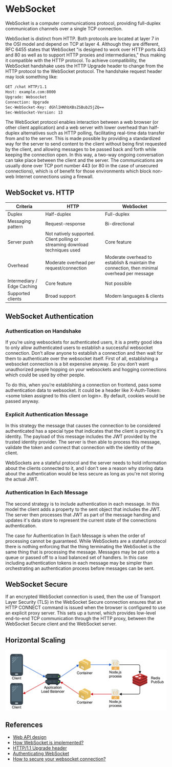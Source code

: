 # WebSocket

WebSocket is a computer communications protocol, providing full-duplex communication channels over a single TCP connection.

WebSocket is distinct from HTTP. Both protocols are located at layer 7 in the OSI model and depend on TCP at layer 4. Although they are different, RFC 6455 states that WebSocket "is designed to work over HTTP ports 443 and 80 as well as to support HTTP proxies and intermediaries," thus making it compatible with the HTTP protocol. To achieve compatibility, the WebSocket handshake uses the HTTP Upgrade header to change from the HTTP protocol to the WebSocket protocol. The handshake request header may look something like:

```http
GET /chat HTTP/1.1
Host: example.com:8000
Upgrade: Websocket
Connection: Upgrade
Sec-WebSocket-Key: dGhlIHNhbXBsZSBub25jZQ==
Sec-WebSocket-Version: 13
```

The WebSocket protocol enables interaction between a web browser (or other client application) and a web server with lower overhead than half-duplex alternatives such as HTTP polling, facilitating real-time data transfer from and to the server. This is made possible by providing a standardized way for the server to send content to the client without being first requested by the client, and allowing messages to be passed back and forth while keeping the connection open. In this way, a two-way ongoing conversation can take place between the client and the server. The communications are usually done over TCP port number 443 (or 80 in the case of unsecured connections), which is of benefit for those environments which block non-web Internet connections using a firewall.

## WebSocket vs. HTTP

| Criteria | HTTP | WebSocket |
|----------|------|-----------|
| Duplex | Half-duplex | Full-duplex |
| Messaging pattern | Request-response | Bi-directional |
| Server push | Not natively supported. <br/> Client polling or streaming download techniques used | Core feature |
| Overhead | Moderate overhead per request/connection | Moderate overhead to establish & maintain the connection, then minimal overhead per message |
| Intermediary / Edge Caching | Core feature | Not possible |
| Supported clients | Broad support | Modern languages & clients |

## WebSocket Authentication

### Authentication on Handshake

If you’re using websockets for authenticated users, it is a pretty good idea to only allow authenticated users to establish a successful websocket connection. Don’t allow anyone to establish a connection and then wait for them to authenticate over the websocket itself. First of all, establishing a websocket connection is a bit expensive anyway. So you don’t want unauthorized people hopping on your websockets and hogging connections which could be used by other people.

To do this, when you’re establishing a connection on frontend, pass some authentication data to websocket. It could be a header like X-Auth-Token: \<some token assigned to this client on login\>. By default, cookies would be passed anyway.

### Explicit Authentication Message

In this strategy the message that causes the connection to be considered authenticated has a special type that indicates that the client is proving it's identity. The payload of this message includes the JWT provided by the trusted identity provider. The server is then able to process this message, validate the token and connect that connection with the identity of the client.

WebSockets are a stateful protocol and the server needs to hold information about the clients connected to it, and I don't see a reason why storing data about the authentication would be less secure as long as you're not storing the actual JWT.

### Authentication In Each Message

The second strategy is to include authentication in each message. In this model the client adds a property to the sent object that includes the JWT. The server then processes that JWT as part of the message handing and updates it's data store to represent the current state of the connections authentication.

The case for Authentication In Each Message is when the order of processing cannot be guaranteed. While WebSockets are a stateful protocol there is nothing enforcing that the thing terminating the WebSocket is the same thing that is processing the message. Messages may be put onto a queue or passed off to a load balanced set of handlers. In this case including authentication tokens in each message may be simpler than orchestrating an authentication process before messages can be sent.

## WebSocket Secure

If an encrypted WebSocket connection is used, then the use of Transport Layer Security (TLS) in the WebSocket Secure connection ensures that an HTTP CONNECT command is issued when the browser is configured to use an explicit proxy server. This sets up a tunnel, which provides low-level end-to-end TCP communication through the HTTP proxy, between the WebSocket Secure client and the WebSocket server.

## Horizontal Scaling

![Horizontal scaling with Redis Pub/Sub](images/websocket_horizontal_scaling.png)

## References

- [Web API design](https://medium.com/platform-engineer/web-api-design-35df8167460)
- [How WebSocket is implemented?](https://stackoverflow.com/questions/34730334/how-websockets-are-implemented)
- [HTTP/1.1 Upgrade header](https://en.wikipedia.org/wiki/HTTP/1.1_Upgrade_header)
- [Authenticating WebSocket](https://dev.to/kleeut/authenticating-websockets-21lo)
- [How to secure your websocket connection?](https://www.freecodecamp.org/news/how-to-secure-your-websocket-connections-d0be0996c556/)
